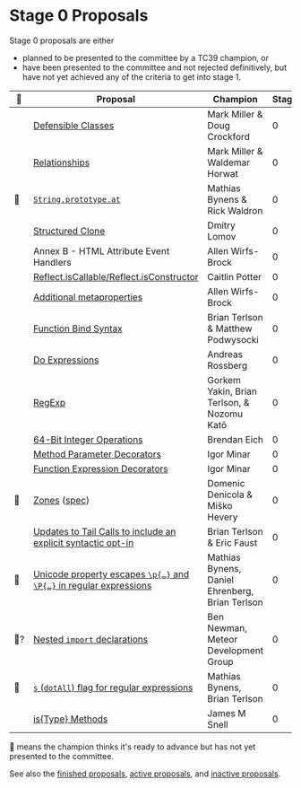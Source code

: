 # Stage 0 Proposals

Stage 0 proposals are either

* planned to be presented to the committee by a TC39 champion, or
* have been presented to the committee and not rejected definitively, but have not yet achieved any of the criteria to get into stage 1.

| 🚀 | Proposal                                                                                                                                 | Champion                        | Stage |
|---|------------------------------------------------------------------------------------------------------------------------------------------|---------------------------------|-------|
|   | [Defensible Classes](http://wiki.ecmascript.org/doku.php?id=strawman:defensible_classes)                                                 | Mark Miller & Doug Crockford    | 0     |
|   | [Relationships](http://wiki.ecmascript.org/doku.php?id=strawman:relationships)                                                           | Mark Miller & Waldemar Horwat   | 0     |
| 🚀 | [`String.prototype.at`](https://github.com/mathiasbynens/String.prototype.at)                                                            | Mathias Bynens & Rick Waldron   | 0     |
|   | [Structured Clone](https://github.com/dslomov-chromium/ecmascript-structured-clone)                                                      | Dmitry Lomov                    | 0     |
|   | Annex B - HTML Attribute Event Handlers                                                                                                  | Allen Wirfs-Brock               | 0     |
|   | [Reflect.isCallable/Reflect.isConstructor](https://github.com/caitp/TC39-Proposals/blob/master/tc39-reflect-isconstructor-iscallable.md) | Caitlin Potter                  | 0     |
|   | [Additional metaproperties](https://github.com/allenwb/ESideas/blob/master/ES7MetaProps.md)                                              | Allen Wirfs-Brock               | 0     |
|   | [Function Bind Syntax](https://github.com/zenparsing/es-function-bind)                                                                   | Brian Terlson & Matthew Podwysocki | 0     |
|   | [Do Expressions](http://wiki.ecmascript.org/doku.php?id=strawman:do_expressions)                                                         | Andreas Rossberg                | 0     |
|   | [RegExp](https://github.com/goyakin/es-regexp)                                                                                | Gorkem Yakin, Brian Terlson, & Nozomu Katō | 0     |
|   | [64-Bit Integer Operations](https://gist.github.com/BrendanEich/4294d5c212a6d2254703)                                                    | Brendan Eich                    | 0     |
|   | [Method Parameter Decorators](https://goo.gl/r1XT9b)                                                                                     | Igor Minar                      | 0     |
|   | [Function Expression Decorators](https://goo.gl/8MmCMG)                                                                                  | Igor Minar                      | 0     |
| 🚀 | [Zones](https://github.com/domenic/zones) ([spec](https://domenic.github.io/zones/))                                                     | Domenic Denicola & Miško Hevery | 0     |
|   | [Updates to Tail Calls to include an explicit syntactic opt-in](https://github.com/tc39/proposal-ptc-syntax)                             | Brian Terlson & Eric Faust      | 0     |
| 🚀 | [Unicode property escapes `\p{…}` and `\P{…}` in regular expressions](https://github.com/mathiasbynens/es-regexp-unicode-property-escapes) | Mathias Bynens, Daniel Ehrenberg, Brian Terlson   | 0     |
| 🚀?| [Nested `import` declarations](https://github.com/tc39/ecma262/pull/646)                                                            | Ben Newman, Meteor Development Group | 0     |
| 🚀 | [`s` (`dotAll`) flag for regular expressions](https://github.com/mathiasbynens/es-regexp-dotall-flag)                                    | Mathias Bynens, Brian Terlson   | 0     |
|   | [is{Type} Methods](https://github.com/jasnell/proposal-istypes)                                                 | James M Snell    | 0     |

🚀 means the champion thinks it's ready to advance but has not yet presented to the committee.

See also the [finished proposals](finished-proposals.md), [active proposals](README.md), and [inactive proposals](inactive-proposals.md).
